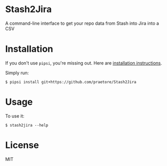 # Stash2Jira

A command-line interface to get your repo data from Stash into Jira into a CSV


# Installation

If you don't use `pipsi`, you're missing out.
Here are [installation instructions](https://github.com/mitsuhiko/pipsi#readme).

Simply run:

    $ pipsi install git+https://github.com/praetore/Stash2Jira

# Usage

To use it:

    $ stash2jira --help

# License 
MIT
